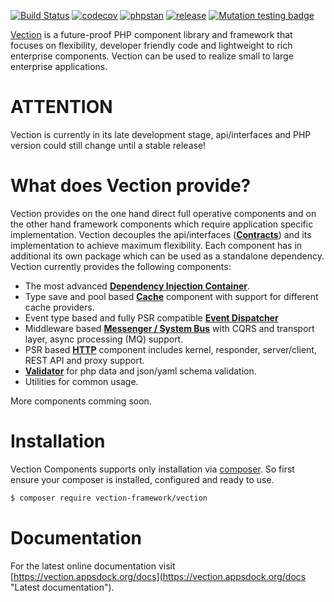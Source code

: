 <!--p align="center">
    <a href="https://vection.appsdock.org" target="_blank">
        <img width="300" src="https://vection.appsdock.org/vection-framework.png">
    </a>
</p-->

[![Build Status](https://travis-ci.org/Vection-Framework/Vection.svg?branch=master)](https://travis-ci.org/Vection-Framework/Vection)
[![codecov](https://codecov.io/gh/Vection-Framework/Vection/branch/master/graph/badge.svg)](https://codecov.io/gh/Vection-Framework/Vection)
[![phpstan](https://img.shields.io/badge/PHPStan-level%205-brightgreen.svg?style=flat)](https://img.shields.io/badge/PHPStan-level%203-brightgreen.svg?style=flat)
[![release](https://img.shields.io/github/v/release/Vection-Framework/Vection?include_prereleases)](https://img.shields.io/github/v/release/Vection-Framework/Vection?include_prereleases)
[![Mutation testing badge](https://img.shields.io/endpoint?style=flat&url=https%3A%2F%2Fbadge-api.stryker-mutator.io%2Fgithub.com%2FVection-Framework%2FVection%2Fmaster)](https://dashboard.stryker-mutator.io/reports/github.com/Vection-Framework/Vection/master)

<a href="https://vection.appsdock.org">Vection</a> is a future-proof PHP component library and framework that focuses on flexibility, developer friendly code and lightweight to rich enterprise components. Vection can be used to realize small to large enterprise applications.

# ATTENTION
Vection is currently in its late development stage, api/interfaces and PHP version could still change until a stable release!

# What does Vection provide?

Vection provides on the one hand direct full operative components and on the other hand framework components which require application specific implementation. 
Vection decouples the api/interfaces (__<a href="https://github.com/Vection-Framework/Contracts">Contracts</a>__) and its implementation to achieve maximum flexibility. Each component has in additional its own package which can be used as a standalone dependency. Vection currently provides the following components:

- The most advanced __<a href="https://github.com/Vection-Framework/DI-Container">Dependency Injection Container</a>__.
- Type save and pool based __<a href="https://github.com/Vection-Framework/Cache">Cache</a>__ component with support for different cache providers.
- Event type based and fully PSR compatible __<a href="https://github.com/Vection-Framework/Event">Event Dispatcher</a>__
- Middleware based __<a href="https://github.com/Vection-Framework/Messenger">Messenger / System Bus</a>__ with CQRS and transport layer, async processing (MQ) support.
- PSR based __<a href="https://github.com/Vection-Framework/Http">HTTP</a>__ component includes kernel, responder, server/client, REST API and proxy support.
- __<a href="https://github.com/Vection-Framework/Validator">Validator</a>__ for php data and json/yaml schema validation. 
- Utilities for common usage.

More components comming soon.

# Installation

Vection Components supports only installation via [composer](https://getcomposer.org). So first ensure your composer is installed, configured and ready to use.

```bash
$ composer require vection-framework/vection
```

# Documentation
For the latest online documentation visit [https://vection.appsdock.org/docs](https://vection.appsdock.org/docs "Latest documentation").


